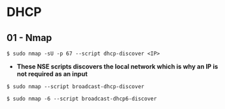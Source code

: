 # DHCP

## 01 - Nmap

`$ sudo nmap -sU -p 67 --script dhcp-discover <IP>`

- **These NSE scripts discovers the local network which is why an IP is not required as an input**

`$ sudo nmap --script broadcast-dhcp-discover`

`$ sudo nmap -6 --script broadcast-dhcp6-discover`